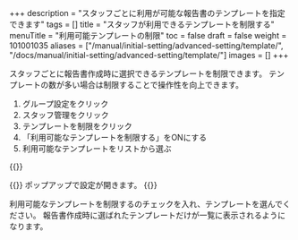 +++
description = "スタッフごとに利用が可能な報告書のテンプレートを指定できます"
tags = []
title = "スタッフが利用できるテンプレートを制限する"
menuTitle = "利用可能テンプレートの制限"
toc = false
draft = false
weight = 101001035
aliases = ["/manual/initial-setting/advanced-setting/template/", "/docs/manual/initial-setting/advanced-setting/template/"]
images = []
+++

スタッフごとに報告書作成時に選択できるテンプレートを制限できます。
テンプレートの数が多い場合は制限することで操作性を向上できます。

1. グループ設定をクリック
1. スタッフ管理をクリック
1. テンプレートを制限をクリック
1. 「利用可能なテンプレートを制限する」をONにする
1. 利用可能なテンプレートをリストから選ぶ

{{<appscreen filename="show-template-setting" title="スタッフが使用できる報告書のテンプレートを制限する">}}

{{<nextArrow>}}
ポップアップで設定が開きます。
{{<appscreen filename="template-control-setting" title="使用可能なテンプレートを選ぶことでそれ以外の報告書テンプレートが使えなくなる">}}

利用可能なテンプレートを制限するのチェックを入れ、テンプレートを選んでください。
報告書作成時に選ばれたテンプレートだけが一覧に表示されるようになります。
